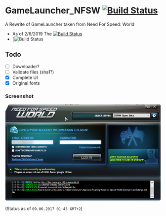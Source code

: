 # GameLauncher_NFSW [![Build Status](https://img.shields.io/badge/build-passing-brightgreen.svg?branch=master)](https://github.com/metonator/GameLauncher_NFSW/latest)
A Rewrite of GameLauncher taken from Need For Speed: World

- As of 2/6/2019 The [![Build Status](https://img.shields.io/badge/build-failing-red.svg?branch=master)](https://github.com/metonator/GameLauncher_NFSW/latest)
- [![Build Status](https://img.shields.io/badge/Last%20Commit-Oct%2028%2C%202017-informational.svg)

## Todo
- [ ] Downloader?
- [ ] Validate files (sha1?)
- [X] Complete UI
- [X] Original fonts

### Screenshot
![](screenshot.png)

(Status as of `09.06.2017 01:45 GMT+2`)

